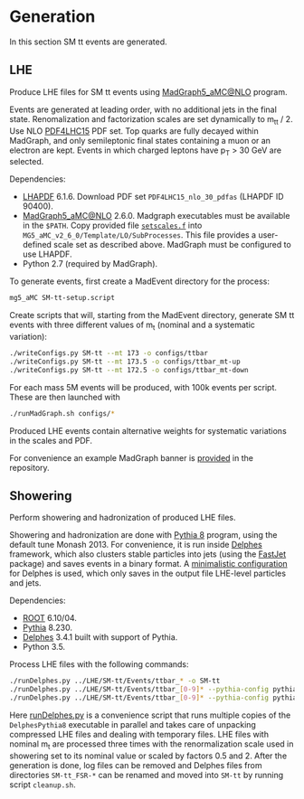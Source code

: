 # Generation

In this section SM tt events are generated.


## LHE

Produce LHE files for SM tt events using [MadGraph5_aMC@NLO](https://launchpad.net/mg5amcnlo) program.

Events are generated at leading order, with no additional jets in the final state.
Renomalization and factorization scales are set dynamically to m<sub>tt</sub>&nbsp;/&nbsp;2.
Use NLO [PDF4LHC15](https://arxiv.org/abs/1510.03865) PDF set.
Top quarks are fully decayed within MadGraph, and only semileptonic final states containing a muon or an electron are kept.
Events in which charged leptons have p<sub>T</sub>&nbsp;&gt;&nbsp;30&nbsp;GeV are selected.

Dependencies:
 * [LHAPDF](https://lhapdf.hepforge.org/) 6.1.6. Download PDF set `PDF4LHC15_nlo_30_pdfas` (LHAPDF ID 90400).
 * [MadGraph5_aMC@NLO](https://launchpad.net/mg5amcnlo) 2.6.0. Madgraph executables must be available in the `$PATH`. Copy provided file [`setscales.f`](LHE/setscales.f) into `MG5_aMC_v2_6_0/Template/LO/SubProcesses`. This file provides a user-defined scale set as described above. MadGraph must be configured to use LHAPDF.
 * Python 2.7 (required by MadGraph).

To generate events, first create a MadEvent directory for the process:
```sh
mg5_aMC SM-tt-setup.script
```
Create scripts that will, starting from the MadEvent directory, generate SM tt events with three different values of m<sub>t</sub> (nominal and a systematic variation):
```sh
./writeConfigs.py SM-tt --mt 173 -o configs/ttbar
./writeConfigs.py SM-tt --mt 173.5 -o configs/ttbar_mt-up
./writeConfigs.py SM-tt --mt 172.5 -o configs/ttbar_mt-down
```
For each mass 5M events will be produced, with 100k events per script.
These are then launched with
```sh
./runMadGraph.sh configs/*
```

Produced LHE events contain alternative weights for systematic variations in the scales and PDF.

For convenience an example MadGraph banner is [provided](LHE/ttbar_banner.txt) in the repository.


## Showering

Perform showering and hadronization of produced LHE files.

Showering and hadronization are done with [Pythia 8](http://home.thep.lu.se/~torbjorn/Pythia.html) program, using the default tune Monash 2013.
For convenience, it is run inside [Delphes](https://cp3.irmp.ucl.ac.be/projects/delphes) framework, which also clusters stable particles into jets (using the [FastJet](http://fastjet.fr) package) and saves events in a binary format.
A [minimalistic configuration](Showering/delphes_card.tcl) for Delphes is used, which only saves in the output file LHE-level particles and jets.

Dependencies:
 * [ROOT](root.cern.ch) 6.10/04.
 * [Pythia](http://home.thep.lu.se/~torbjorn/Pythia.html) 8.230.
 * [Delphes](https://cp3.irmp.ucl.ac.be/projects/delphes) 3.4.1 built with support of Pythia.
 * Python 3.5.
 
 Process LHE files with the following commands:
 ```sh
 ./runDelphes.py ../LHE/SM-tt/Events/ttbar_* -o SM-tt
 ./runDelphes.py ../LHE/SM-tt/Events/ttbar_[0-9]* --pythia-config pythiaConfig_FSR-up.cmnd -o SM-tt_FSR-up
 ./runDelphes.py ../LHE/SM-tt/Events/ttbar_[0-9]* --pythia-config pythiaConfig_FSR-down.cmnd -o SM-tt_FSR-down
 ```
Here [runDelphes.py](Showering/runDelphes.py) is a convenience script that runs multiple copies of the `DelphesPythia8` executable in parallel and takes care of unpacking compressed LHE files and dealing with temporary files.
LHE files with nominal m<sub>t</sub> are processed three times with the renormalization scale used in showering set to its nominal value or scaled by factors 0.5 and 2.
After the generation is done, log files can be removed and Delphes files from directories `SM-tt_FSR-*` can be renamed and moved into `SM-tt` by running script `cleanup.sh`.
